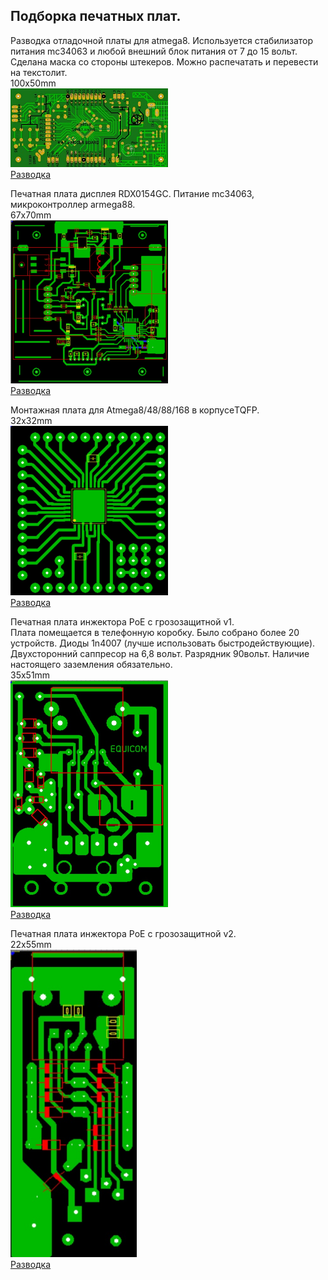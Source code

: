 <h2>Подборка печатных плат.</h2>
<p>
Разводка отладочной платы для atmega8. Используется стабилизатор питания mc34063 и любой внешний блок питания от 7 до 15 вольт.<br>
Сделана маска со стороны штекеров. Можно распечатать и перевести на текстолит.<br>
100x50mm<br>
<img src="./Boards/Atmega8DebugBoard/Atmega8DebugBoard.jpg " width="50%"><br>
<a href="./Boards/Atmega8DebugBoard/KatsModerBoard.zip">Разводка</a>
</p>
<p>
Печатная плата дисплея RDX0154GC. Питание mc34063, микроконтроллер armega88.<br>
67x70mm<br>
<img src="./Boards/DisplayRDX0154GC/DisplayRDX0154GC.jpg" width="50%"><br>
<a href="./Boards/DisplayRDX0154GC/RDX0154GC.zip">Разводка</a>
</p>
<p>
 Монтажная плата для Atmega8/48/88/168 в корпусеTQFP.<br>
 32x32mm<br>
<img src="./Boards/MontagkaMega8/image.jpg" width="50%"><br>
<a href="./Boards/MontagkaMega8/montagka_mega_48.zip">Разводка</a>
</p>
<p>
Печатная плата инжектора PoE c грозозащитной v1.<br>
Плата помещается в телефонную коробку.
Было собрано более 20 устройств. Диоды 1n4007 (лучше использовать быстродействующие). Двухсторонний саппресор на 6,8 вольт. Разрядник 90вольт. Наличие настоящего заземления обязательно.<br>
35x51mm<br>
<img src="./Boards/GrozaV1/image.jpg" width="50%"><br>
<a href="./Boards/GrozaV1/Groza.zip">Разводка</a>
</p>
<p>
Печатная плата инжектора PoE c грозозащитной v2.<br>
22x55mm<br>
<img src="./Boards/GrozaV2/image.jpg" width="40%"><br>
<a href="./Boards/GrozaV2/GrozaV2.zip">Разводка</a>
</p>